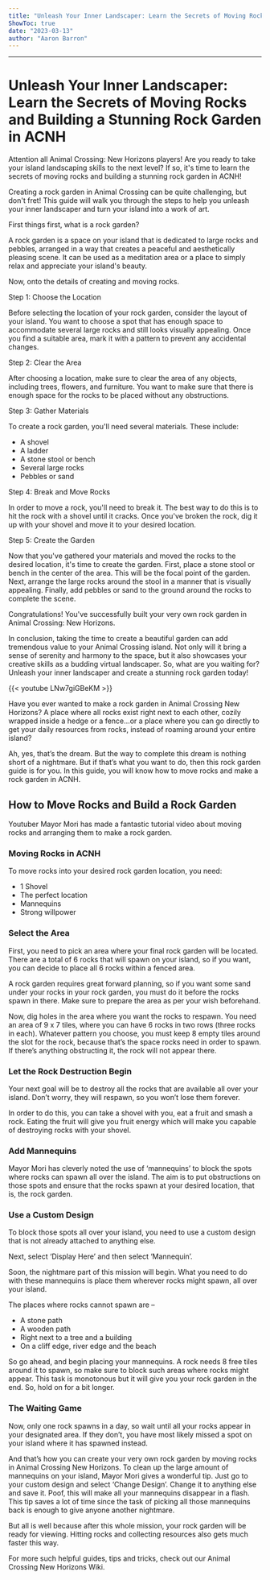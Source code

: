 ```yaml
---
title: "Unleash Your Inner Landscaper: Learn the Secrets of Moving Rocks and Building a Stunning Rock Garden in ACNH"
ShowToc: true 
date: "2023-03-13"
author: "Aaron Barron"
---
```

*****
# Unleash Your Inner Landscaper: Learn the Secrets of Moving Rocks and Building a Stunning Rock Garden in ACNH

Attention all Animal Crossing: New Horizons players! Are you ready to take your island landscaping skills to the next level? If so, it's time to learn the secrets of moving rocks and building a stunning rock garden in ACNH!

Creating a rock garden in Animal Crossing can be quite challenging, but don't fret! This guide will walk you through the steps to help you unleash your inner landscaper and turn your island into a work of art.

First things first, what is a rock garden?

A rock garden is a space on your island that is dedicated to large rocks and pebbles, arranged in a way that creates a peaceful and aesthetically pleasing scene. It can be used as a meditation area or a place to simply relax and appreciate your island's beauty.

Now, onto the details of creating and moving rocks.

Step 1: Choose the Location

Before selecting the location of your rock garden, consider the layout of your island. You want to choose a spot that has enough space to accommodate several large rocks and still looks visually appealing. Once you find a suitable area, mark it with a pattern to prevent any accidental changes.

Step 2: Clear the Area

After choosing a location, make sure to clear the area of any objects, including trees, flowers, and furniture. You want to make sure that there is enough space for the rocks to be placed without any obstructions.

Step 3: Gather Materials

To create a rock garden, you'll need several materials. These include:

- A shovel
- A ladder
- A stone stool or bench
- Several large rocks
- Pebbles or sand

Step 4: Break and Move Rocks

In order to move a rock, you'll need to break it. The best way to do this is to hit the rock with a shovel until it cracks. Once you've broken the rock, dig it up with your shovel and move it to your desired location.

Step 5: Create the Garden

Now that you've gathered your materials and moved the rocks to the desired location, it's time to create the garden. First, place a stone stool or bench in the center of the area. This will be the focal point of the garden. Next, arrange the large rocks around the stool in a manner that is visually appealing. Finally, add pebbles or sand to the ground around the rocks to complete the scene.

Congratulations! You've successfully built your very own rock garden in Animal Crossing: New Horizons.

In conclusion, taking the time to create a beautiful garden can add tremendous value to your Animal Crossing island. Not only will it bring a sense of serenity and harmony to the space, but it also showcases your creative skills as a budding virtual landscaper. So, what are you waiting for? Unleash your inner landscaper and create a stunning rock garden today!

{{< youtube LNw7giGBeKM >}} 



Have you ever wanted to make a rock garden in Animal Crossing New Horizons? A place where all rocks exist right next to each other, cozily wrapped inside a hedge or a fence…or a place where you can go directly to get your daily resources from rocks, instead of roaming around your entire island?
 
Ah, yes, that’s the dream. But the way to complete this dream is nothing short of a nightmare. But if that’s what you want to do, then this rock garden guide is for you. In this guide, you will know how to move rocks and make a rock garden in ACNH.
 
## How to Move Rocks and Build a Rock Garden
 
Youtuber Mayor Mori has made a fantastic tutorial video about moving rocks and arranging them to make a rock garden.
 

 
### Moving Rocks in ACNH
 
To move rocks into your desired rock garden location, you need:
 
- 1 Shovel
 - The perfect location
 - Mannequins
 - Strong willpower

 
### Select the Area
 
First, you need to pick an area where your final rock garden will be located. There are a total of 6 rocks that will spawn on your island, so if you want, you can decide to place all 6 rocks within a fenced area.
 
A rock garden requires great forward planning, so if you want some sand under your rocks in your rock garden, you must do it before the rocks spawn in there. Make sure to prepare the area as per your wish beforehand.
 
Now, dig holes in the area where you want the rocks to respawn. You need an area of 9 x 7 tiles, where you can have 6 rocks in two rows (three rocks in each). Whatever pattern you choose, you must keep 8 empty tiles around the slot for the rock, because that’s the space rocks need in order to spawn. If there’s anything obstructing it, the rock will not appear there.
 
### Let the Rock Destruction Begin
 
Your next goal will be to destroy all the rocks that are available all over your island. Don’t worry, they will respawn, so you won’t lose them forever.
 
In order to do this, you can take a shovel with you, eat a fruit and smash a rock. Eating the fruit will give you fruit energy which will make you capable of destroying rocks with your shovel.
 
### Add Mannequins
 
Mayor Mori has cleverly noted the use of ‘mannequins’ to block the spots where rocks can spawn all over the island. The aim is to put obstructions on those spots and ensure that the rocks spawn at your desired location, that is, the rock garden.
 
### Use a Custom Design
 
To block those spots all over your island, you need to use a custom design that is not already attached to anything else.
 
Next, select ‘Display Here’ and then select ‘Mannequin’.
 
Soon, the nightmare part of this mission will begin. What you need to do with these mannequins is place them wherever rocks might spawn, all over your island.
 
The places where rocks cannot spawn are –
 
- A stone path
 - A wooden path
 - Right next to a tree and a building
 - On a cliff edge, river edge and the beach

 
So go ahead, and begin placing your mannequins. A rock needs 8 free tiles around it to spawn, so make sure to block such areas where rocks might appear. This task is monotonous but it will give you your rock garden in the end. So, hold on for a bit longer.
 
### The Waiting Game
 
Now, only one rock spawns in a day, so wait until all your rocks appear in your designated area. If they don’t, you have most likely missed a spot on your island where it has spawned instead.
 
And that’s how you can create your very own rock garden by moving rocks in Animal Crossing New Horizons. To clean up the large amount of mannequins on your island, Mayor Mori gives a wonderful tip. Just go to your custom design and select ‘Change Design’. Change it to anything else and save it. Poof, this will make all your mannequins disappear in a flash. This tip saves a lot of time since the task of picking all those mannequins back is enough to give anyone another nightmare.
 
But all is well because after this whole mission, your rock garden will be ready for viewing. Hitting rocks and collecting resources also gets much faster this way.
 
For more such helpful guides, tips and tricks, check out our Animal Crossing New Horizons Wiki.




